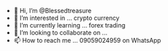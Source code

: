 - 👋 Hi, I’m @Blessedtreasure
- 👀 I’m interested in ... crypto currency
- 🌱 I’m currently learning ... forex trading
- 💞️ I’m looking to collaborate on ...
- 📫 How to reach me ... 09059024959 on WhatsApp

<!---
Blessedtreasure/Blessedtreasure is a ✨ special ✨ repository because its `README.md` (this file) appears on your GitHub profile.
You can click the Preview link to take a look at your changes.
--->
